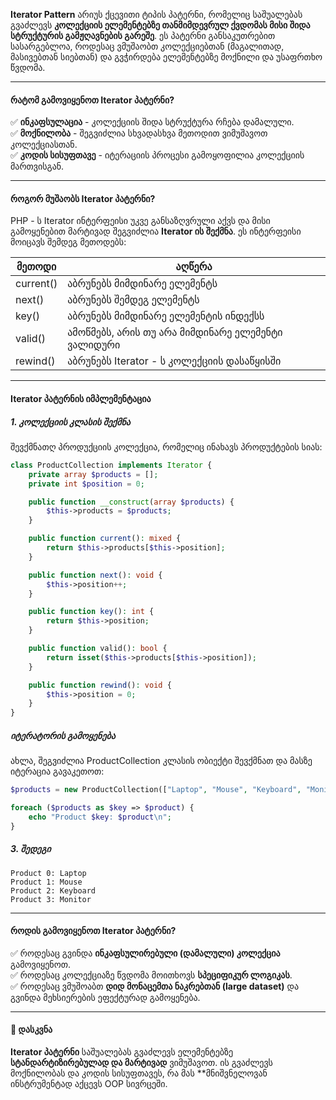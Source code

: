 
**Iterator Pattern** არიუს ქცევითი ტიპის პატერნი, რომელიც საშუალებას გვაძლევს **კოლექციის ელემენტებზე თანმიმდევრულ ქვდომას მისი შიდა სტრუქტურის გამჟღავნების გარეშე**. ეს პატერნი განსაკუთრებით სასარგებლოა, როდესაც ვმუშაობთ კოლექციებთან (მაგალითად, მასივებთან სიებთან) და გვჭირდება ელემენტებზე მოქნილი და უსაფრთხო წვდომა.

---

#### რატომ გამოვიყენოთ Iterator პატერნი?

✅ **ინკაფსულაცია** - კოლექციის შიდა სტრუქტურა რჩება დამალული.    
✅ **მოქნილობა** - შეგვიძლია სხვადასხვა მეთოდით ვიმუშავოთ კოლექციასთან.    
✅ **კოდის სისუფთავე** - იტერაციის პროცესი გამოყოფილია კოლექციის მართვისგან.    

---
#### როგორ მუშაობს Iterator პატერნი?

PHP - ს Iterator ინტერფეისი უკვე განსაზღვრული აქვს და მისი გამოყენებით მარტივად შეგვიძლია **Iterator ის შექმნა**. ეს ინტერფეისი მოიცავს შემდეგ მეთოდებს:


| **მეთოდი** | **აღწერა**                                        |
| ---------- | ------------------------------------------------- |
| current()  | აბრუნებს მიმდინარე ელემენტს                       |
| next()     | აბრუნებს შემდეგ ელემენტს                          |
| key()      | აბრუნებს მიმდინარე ელემენტის ინდექსს              |
| valid()    | ამოწმებს, არის თუ არა მიმდინარე ელემენტი ვალიდური |
| rewind()   | აბრუნებს Iterator - ს კოლექციის დასაწყისში        |

---

#### Iterator პატერნის იმპლემენტაცია

##### 1. კოლექციის კლასის შექმნა

შევქმნათღ პროდუქციის კოლექცია, რომელიც ინახავს პროდუქტების სიას:
```php
class ProductCollection implements Iterator {
    private array $products = [];
    private int $position = 0;

    public function __construct(array $products) {
        $this->products = $products;
    }

    public function current(): mixed {
        return $this->products[$this->position];
    }

    public function next(): void {
        $this->position++;
    }

    public function key(): int {
        return $this->position;
    }

    public function valid(): bool {
        return isset($this->products[$this->position]);
    }

    public function rewind(): void {
        $this->position = 0;
    }
}
```

##### იტერატორის გამოყენება

ახლა, შეგვიძლია ProductCollection კლასის ობიექტი შევქმნათ და მასზე იტერაცია გავაკეთოთ:
```php
$products = new ProductCollection(["Laptop", "Mouse", "Keyboard", "Monitor"]);

foreach ($products as $key => $product) {
    echo "Product $key: $product\n";
}
```

##### 3. შედეგი
```
Product 0: Laptop
Product 1: Mouse
Product 2: Keyboard
Product 3: Monitor
```

---
#### როდის გამოვიყენოთ Iterator პატერნი?

✅ როდესაც გვინდა **ინკაფსულირებული (დამალული) კოლექცია** გამოვიყენოთ.    
✅ როდესაც კოლექციაზე წვდომა მოითხოვს **სპეციფიკურ ლოგიკას**.    
✅ როდესაც ვმუშოაბთ **დიდ მონაცემთა ნაკრებთან (large dataset)** და გვინდა მეხსიერების ეფექტურად გამოყენება.

---

#### 🚀 დასკვნა

**Iterator პატერნი** საშუალებას გვაძლევს ელემენტებზე **სტანდარტიზირებულად და მარტივად** ვიმუშავოთ. ის გვაძლევს მოქნილობას და კოდის სისუფთავეს, რა მას **მნიშვნელოვან ინსტრუმენტად აქცევს OOP სივრცეში.